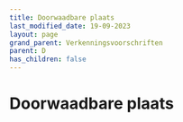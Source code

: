 ```yaml
---
title: Doorwaadbare plaats
last_modified_date: 19-09-2023
layout: page
grand_parent: Verkenningsvoorschriften
parent: D
has_children: false
---
```


Doorwaadbare plaats
===================

